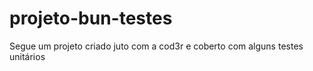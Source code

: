 # projeto-bun-testes
Segue um projeto criado juto com a cod3r e coberto com alguns testes unitários
